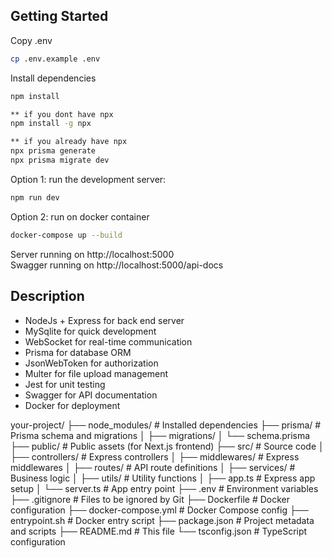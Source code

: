 ## Getting Started  

Copy .env
```bash
cp .env.example .env
```

Install dependencies
```bash
npm install

** if you dont have npx
npm install -g npx

** if you already have npx
npx prisma generate
npx prisma migrate dev
```

Option 1: run the development server:
```bash
npm run dev
```

Option 2: run on docker container
```bash
docker-compose up --build
```

Server running on http://localhost:5000  
Swagger running on http://localhost:5000/api-docs

## Description  
- NodeJs + Express for back end server
- MySqlite for quick development
- WebSocket for real-time communication  
- Prisma for database ORM  
- JsonWebToken for authorization  
- Multer for file upload management  
- Jest for unit testing  
- Swagger for API documentation
- Docker for deployment

your-project/
├── node_modules/          # Installed dependencies
├── prisma/                # Prisma schema and migrations
│   ├── migrations/
│   └── schema.prisma
├── public/                # Public assets (for Next.js frontend)
├── src/                   # Source code
│   ├── controllers/       # Express controllers
│   ├── middlewares/       # Express middlewares
│   ├── routes/            # API route definitions
│   ├── services/          # Business logic
│   ├── utils/             # Utility functions
│   ├── app.ts             # Express app setup
│   └── server.ts          # App entry point
├── .env                   # Environment variables
├── .gitignore             # Files to be ignored by Git
├── Dockerfile             # Docker configuration
├── docker-compose.yml     # Docker Compose config
├── entrypoint.sh          # Docker entry script
├── package.json           # Project metadata and scripts
├── README.md              # This file
└── tsconfig.json          # TypeScript configuration

